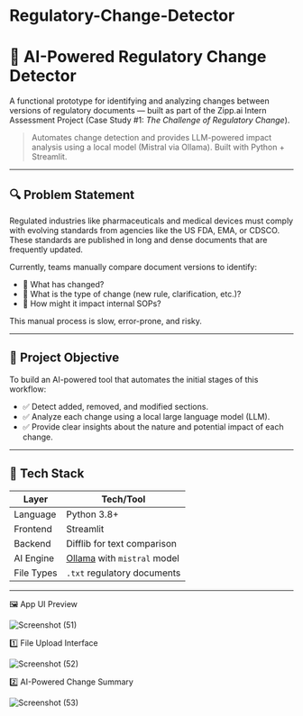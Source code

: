 # Regulatory-Change-Detector


# 🧠 AI-Powered Regulatory Change Detector

A functional prototype for identifying and analyzing changes between versions of regulatory documents — built as part of the Zipp.ai Intern Assessment Project (Case Study #1: *The Challenge of Regulatory Change*).

> Automates change detection and provides LLM-powered impact analysis using a local model (Mistral via Ollama). Built with Python + Streamlit.

---

## 🔍 Problem Statement

Regulated industries like pharmaceuticals and medical devices must comply with evolving standards from agencies like the US FDA, EMA, or CDSCO. These standards are published in long and dense documents that are frequently updated.

Currently, teams manually compare document versions to identify:

- 📌 What has changed?
- 📌 What is the type of change (new rule, clarification, etc.)?
- 📌 How might it impact internal SOPs?

This manual process is slow, error-prone, and risky.

---

## 🎯 Project Objective

To build an AI-powered tool that automates the initial stages of this workflow:

- ✅ Detect added, removed, and modified sections.
- ✅ Analyze each change using a local large language model (LLM).
- ✅ Provide clear insights about the nature and potential impact of each change.

---

## 🧰 Tech Stack

| Layer      | Tech/Tool |
|------------|-----------|
| Language   | Python 3.8+ |
| Frontend   | Streamlit |
| Backend    | Difflib for text comparison |
| AI Engine  | [Ollama](https://ollama.com/) with `mistral` model |
| File Types | `.txt` regulatory documents |

---
🖼️ App UI Preview

![Screenshot (51)](https://github.com/user-attachments/assets/6a51b84a-2535-429c-a9c4-8c82b7ddcee6)


1️⃣ File Upload Interface

![Screenshot (52)](https://github.com/user-attachments/assets/1b4d84a7-f307-486e-aed5-7625b7a47e08)

2️⃣ AI-Powered Change Summary


![Screenshot (53)](https://github.com/user-attachments/assets/4fa257aa-1e1c-4e0a-9a74-d9705a53dfbb)










